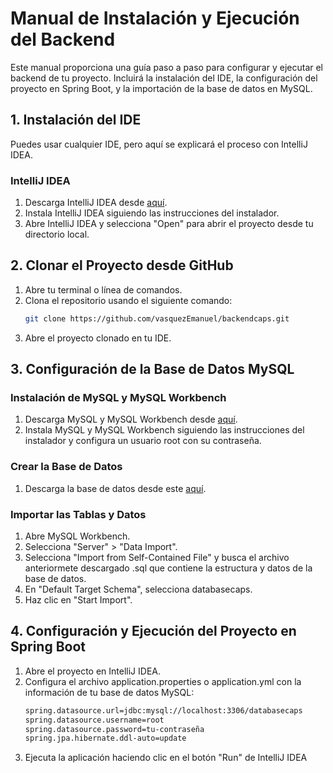 # Manual de Instalación y Ejecución del Backend

Este manual proporciona una guía paso a paso para configurar y ejecutar el backend de tu proyecto. Incluirá la instalación del IDE, la configuración del proyecto en Spring Boot, y la importación de la base de datos en MySQL.

## 1. Instalación del IDE

Puedes usar cualquier IDE, pero aquí se explicará el proceso con IntelliJ IDEA.

### IntelliJ IDEA
1. Descarga IntelliJ IDEA desde [aquí](https://www.jetbrains.com/idea/download/).
2. Instala IntelliJ IDEA siguiendo las instrucciones del instalador.
3. Abre IntelliJ IDEA y selecciona "Open" para abrir el proyecto desde tu directorio local.

## 2. Clonar el Proyecto desde GitHub

1. Abre tu terminal o línea de comandos.
2. Clona el repositorio usando el siguiente comando:
   ```bash
   git clone https://github.com/vasquezEmanuel/backendcaps.git
3. Abre el proyecto clonado en tu IDE.

## 3. Configuración de la Base de Datos MySQL

### Instalación de MySQL y MySQL Workbench
1. Descarga MySQL y MySQL Workbench desde [aquí](https://dev.mysql.com/downloads/workbench/).
2. Instala MySQL y MySQL Workbench siguiendo las instrucciones del instalador y configura un usuario root con su contraseña.

### Crear la Base de Datos

1. Descarga la base de datos desde este [aquí](https://drive.google.com/file/d/1iWOTKqBylnXpWC2k8ihHMpSyXAhsT7Yu/view?usp=sharing).

### Importar las Tablas y Datos 

1. Abre MySQL Workbench.
2. Selecciona "Server" > "Data Import".
3. Selecciona "Import from Self-Contained File" y busca el archivo anteriormete descargado .sql que contiene la estructura y datos de la base de datos.
4. En "Default Target Schema", selecciona databasecaps.
5. Haz clic en "Start Import".

## 4. Configuración y Ejecución del Proyecto en Spring Boot

1. Abre el proyecto en IntelliJ IDEA.
2. Configura el archivo application.properties o application.yml con la información de tu base de datos MySQL:
   ```bash
   spring.datasource.url=jdbc:mysql://localhost:3306/databasecaps
   spring.datasource.username=root
   spring.datasource.password=tu-contraseña
   spring.jpa.hibernate.ddl-auto=update
3. Ejecuta la aplicación haciendo clic en el botón "Run" de IntelliJ IDEA
